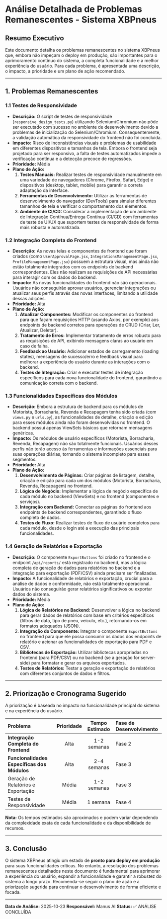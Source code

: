 # Análise Detalhada de Problemas Remanescentes - Sistema XBPneus

## Resumo Executivo

Este documento detalha os problemas remanescentes no sistema XBPneus que, embora não impeçam o deploy em produção, são importantes para o aprimoramento contínuo do sistema, a completa funcionalidade e a melhor experiência do usuário. Para cada problema, é apresentada uma descrição, o impacto, a prioridade e um plano de ação recomendado.

---

## 1. Problemas Remanescentes

### 1.1 Testes de Responsividade

*   **Descrição:** O script de testes de responsividade (`responsive_design_tests.py`) utilizando Selenium/Chromium não pôde ser executado com sucesso no ambiente de desenvolvimento devido a problemas de inicialização do Selenium/Chromium. Consequentemente, a validação automática da responsividade do frontend não foi concluída.
*   **Impacto:** Risco de inconsistências visuais e problemas de usabilidade em diferentes dispositivos e tamanhos de tela. Embora o frontend seja projetado para ser responsivo, a falta de testes automatizados impede a verificação contínua e a detecção precoce de regressões.
*   **Prioridade:** Média
*   **Plano de Ação:**
    1.  **Testes Manuais:** Realizar testes de responsividade manualmente em uma variedade de navegadores (Chrome, Firefox, Safari, Edge) e dispositivos (desktop, tablet, mobile) para garantir a correta adaptação da interface.
    2.  **Ferramentas de Desenvolvimento:** Utilizar as ferramentas de desenvolvimento do navegador (DevTools) para simular diferentes tamanhos de tela e verificar o comportamento dos elementos.
    3.  **Ambiente de CI/CD:** Considerar a implementação de um ambiente de Integração Contínua/Entrega Contínua (CI/CD) com ferramentas de teste de UI/UX que suportem testes de responsividade de forma mais robusta e automatizada.

### 1.2 Integração Completa do Frontend

*   **Descrição:** As novas telas e componentes de frontend que foram criados (como `UserApprovalPage.jsx`, `IntegrationsManagementPage.jsx`, `ProfileManagementPage.jsx`) possuem a estrutura visual, mas ainda não estão totalmente integrados com os endpoints de backend correspondentes. Eles não realizam as requisições de API necessárias para interagir com os dados do backend.
*   **Impacto:** As novas funcionalidades do frontend não são operacionais. Usuários não conseguirão aprovar usuários, gerenciar integrações ou atualizar seus perfis através das novas interfaces, limitando a utilidade dessas adições.
*   **Prioridade:** Alta
*   **Plano de Ação:**
    1.  **Atualizar Componentes:** Modificar os componentes do frontend para que façam requisições HTTP (usando Axios, por exemplo) aos endpoints de backend corretos para operações de CRUD (Criar, Ler, Atualizar, Deletar).
    2.  **Tratamento de Erros:** Implementar tratamento de erros robusto para as requisições de API, exibindo mensagens claras ao usuário em caso de falha.
    3.  **Feedback ao Usuário:** Adicionar estados de carregamento (loading states), mensagens de sucesso/erro e feedback visual para melhorar a experiência do usuário durante as interações com o backend.
    4.  **Testes de Integração:** Criar e executar testes de integração específicos para cada nova funcionalidade do frontend, garantindo a comunicação correta com o backend.

### 1.3 Funcionalidades Específicas dos Módulos

*   **Descrição:** Embora a estrutura de backend para os módulos de Motorista, Borracharia, Revenda e Recapagem tenha sido criada (com `views.py` e `urls.py`), as funcionalidades de detalhe, criação e edição para esses módulos ainda não foram desenvolvidas no frontend. O backend possui apenas ViewSets básicos que retornam mensagens genéricas.
*   **Impacto:** Os módulos de usuário específicos (Motorista, Borracharia, Revenda, Recapagem) não são totalmente funcionais. Usuários desses perfis não terão acesso às ferramentas e informações essenciais para suas operações diárias, tornando o sistema incompleto para esses segmentos.
*   **Prioridade:** Alta
*   **Plano de Ação:**
    1.  **Desenvolvimento de Páginas:** Criar páginas de listagem, detalhe, criação e edição para cada um dos módulos (Motorista, Borracharia, Revenda, Recapagem) no frontend.
    2.  **Lógica de Negócio:** Implementar a lógica de negócio específica de cada módulo no backend (ViewSets) e no frontend (componentes e serviços).
    3.  **Integração com Backend:** Conectar as páginas do frontend aos endpoints de backend correspondentes, garantindo o fluxo completo de dados.
    4.  **Testes de Fluxo:** Realizar testes de fluxo de usuário completos para cada módulo, desde o login até a execução das principais funcionalidades.

### 1.4 Geração de Relatórios e Exportação

*   **Descrição:** O componente `ExportButtons` foi criado no frontend e o endpoint `/api/reports/` está registrado no backend, mas a lógica completa de geração de dados para relatórios no backend e a integração para exportação (PDF/CSV) ainda precisam ser finalizadas.
*   **Impacto:** A funcionalidade de relatórios e exportação, crucial para a análise de dados e conformidade, não está totalmente operacional. Usuários não conseguirão gerar relatórios significativos ou exportar dados do sistema.
*   **Prioridade:** Média
*   **Plano de Ação:**
    1.  **Lógica de Relatórios no Backend:** Desenvolver a lógica no backend para gerar dados de relatórios com base em critérios específicos (filtros de data, tipo de pneu, veículo, etc.), retornando-os em formatos adequados (JSON).
    2.  **Integração do Componente:** Integrar o componente `ExportButtons` no frontend para que ele possa consumir os dados dos endpoints de relatório e acionar as funcionalidades de exportação para PDF e CSV.
    3.  **Bibliotecas de Exportação:** Utilizar bibliotecas apropriadas no frontend (para PDF/CSV) ou no backend (se a geração for server-side) para formatar e gerar os arquivos exportados.
    4.  **Testes de Relatórios:** Testar a geração e exportação de relatórios com diferentes conjuntos de dados e filtros.

---

## 2. Priorização e Cronograma Sugerido

A priorização é baseada no impacto na funcionalidade principal do sistema e na experiência do usuário.

| Problema | Prioridade | Tempo Estimado | Fase de Desenvolvimento |
| :-------------------------------- | :--------: | :-------------: | :---------------------- |
| **Integração Completa do Frontend** | Alta       | 1-2 semanas     | Fase 2                  |
| **Funcionalidades Específicas dos Módulos** | Alta       | 2-4 semanas     | Fase 3                  |
| Geração de Relatórios e Exportação | Média      | 1-2 semanas     | Fase 3                  |
| Testes de Responsividade         | Média      | 1 semana        | Fase 4                  |

**Nota:** Os tempos estimados são aproximados e podem variar dependendo da complexidade exata de cada funcionalidade e da disponibilidade de recursos.

---

## 3. Conclusão

O sistema XBPneus atingiu um estado de **pronto para deploy em produção** para suas funcionalidades críticas. No entanto, a resolução dos problemas remanescentes detalhados neste documento é fundamental para aprimorar a experiência do usuário, expandir a funcionalidade e garantir a robustez do sistema a longo prazo. Recomenda-se seguir o plano de ação e a priorização sugerida para continuar o desenvolvimento de forma eficiente e focada.

---

**Data de Análise:** 2025-10-23
**Responsável:** Manus AI
**Status:** ✅ ANÁLISE CONCLUÍDA

